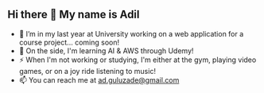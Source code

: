 ## Hi there 👋 My name is Adil 

- 🔭 I’m in my last year at University working on a web application for a course project... coming soon!
- 🌱 On the side, I'm learning AI & AWS through Udemy!
- ⚡ When I'm not working or studying, I'm either at the gym, playing video games, or on a joy ride listening to music!
- 📫 You can reach me at ad.guluzade@gmail.com

<!--
**adilg3/adilg3** is a ✨ _special_ ✨ repository because its `README.md` (this file) appears on your GitHub profile.

Here are some ideas to get you started:



- 👯 I’m looking to collaborate on ...
- 🤔 I’m looking for help with ...
- 💬 Ask me about ...

-->

